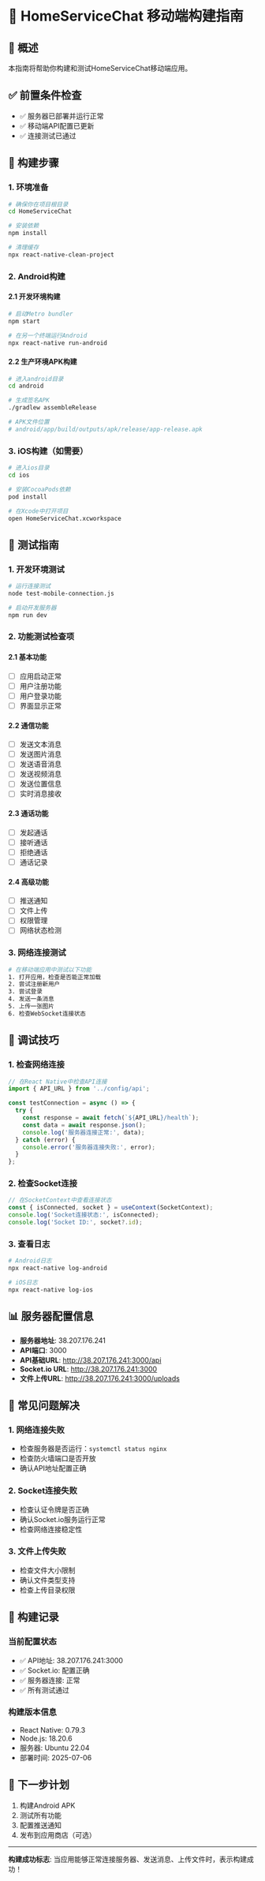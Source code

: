 # 📱 HomeServiceChat 移动端构建指南

## 🎯 概述
本指南将帮助你构建和测试HomeServiceChat移动端应用。

## ✅ 前置条件检查
- ✅ 服务器已部署并运行正常
- ✅ 移动端API配置已更新
- ✅ 连接测试已通过

## 🚀 构建步骤

### 1. 环境准备
```bash
# 确保你在项目根目录
cd HomeServiceChat

# 安装依赖
npm install

# 清理缓存
npx react-native-clean-project
```

### 2. Android构建

#### 2.1 开发环境构建
```bash
# 启动Metro bundler
npm start

# 在另一个终端运行Android
npx react-native run-android
```

#### 2.2 生产环境APK构建
```bash
# 进入android目录
cd android

# 生成签名APK
./gradlew assembleRelease

# APK文件位置
# android/app/build/outputs/apk/release/app-release.apk
```

### 3. iOS构建（如需要）
```bash
# 进入ios目录
cd ios

# 安装CocoaPods依赖
pod install

# 在Xcode中打开项目
open HomeServiceChat.xcworkspace
```

## 🧪 测试指南

### 1. 开发环境测试
```bash
# 运行连接测试
node test-mobile-connection.js

# 启动开发服务器
npm run dev
```

### 2. 功能测试检查项

#### 2.1 基本功能
- [ ] 应用启动正常
- [ ] 用户注册功能
- [ ] 用户登录功能
- [ ] 界面显示正常

#### 2.2 通信功能
- [ ] 发送文本消息
- [ ] 发送图片消息
- [ ] 发送语音消息
- [ ] 发送视频消息
- [ ] 发送位置信息
- [ ] 实时消息接收

#### 2.3 通话功能
- [ ] 发起通话
- [ ] 接听通话
- [ ] 拒绝通话
- [ ] 通话记录

#### 2.4 高级功能
- [ ] 推送通知
- [ ] 文件上传
- [ ] 权限管理
- [ ] 网络状态检测

### 3. 网络连接测试
```bash
# 在移动端应用中测试以下功能
1. 打开应用，检查是否能正常加载
2. 尝试注册新用户
3. 尝试登录
4. 发送一条消息
5. 上传一张图片
6. 检查WebSocket连接状态
```

## 🔧 调试技巧

### 1. 检查网络连接
```javascript
// 在React Native中检查API连接
import { API_URL } from '../config/api';

const testConnection = async () => {
  try {
    const response = await fetch(`${API_URL}/health`);
    const data = await response.json();
    console.log('服务器连接正常:', data);
  } catch (error) {
    console.error('服务器连接失败:', error);
  }
};
```

### 2. 检查Socket连接
```javascript
// 在SocketContext中查看连接状态
const { isConnected, socket } = useContext(SocketContext);
console.log('Socket连接状态:', isConnected);
console.log('Socket ID:', socket?.id);
```

### 3. 查看日志
```bash
# Android日志
npx react-native log-android

# iOS日志
npx react-native log-ios
```

## 📊 服务器配置信息
- **服务器地址**: 38.207.176.241
- **API端口**: 3000
- **API基础URL**: http://38.207.176.241:3000/api
- **Socket.io URL**: http://38.207.176.241:3000
- **文件上传URL**: http://38.207.176.241:3000/uploads

## 🚨 常见问题解决

### 1. 网络连接失败
- 检查服务器是否运行：`systemctl status nginx`
- 检查防火墙端口是否开放
- 确认API地址配置正确

### 2. Socket连接失败
- 检查认证令牌是否正确
- 确认Socket.io服务运行正常
- 检查网络连接稳定性

### 3. 文件上传失败
- 检查文件大小限制
- 确认文件类型支持
- 检查上传目录权限

## 📝 构建记录

### 当前配置状态
- ✅ API地址: 38.207.176.241:3000
- ✅ Socket.io: 配置正确
- ✅ 服务器连接: 正常
- ✅ 所有测试通过

### 构建版本信息
- React Native: 0.79.3
- Node.js: 18.20.6
- 服务器: Ubuntu 22.04
- 部署时间: 2025-07-06

## 🎯 下一步计划
1. 构建Android APK
2. 测试所有功能
3. 配置推送通知
4. 发布到应用商店（可选）

---
**构建成功标志**: 当应用能够正常连接服务器、发送消息、上传文件时，表示构建成功！ 